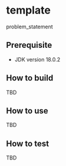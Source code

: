 # template

problem_statement

## Prerequisite

- JDK version 18.0.2

## How to build

TBD

## How to use

TBD

## How to test

TBD
